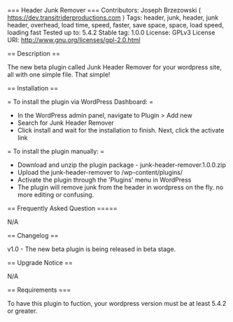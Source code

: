 === Header Junk Remover ===
Contributors: Joseph Brzezowski ( https://dev.transitriderproductions.com )
Tags: header, junk, header, junk header, overhead, load time, speed, faster, save space, space, load speed, loading fast
Tested up to: 5.4.2
Stable tag: 1.0.0
License: GPLv3
License URI: http://www.gnu.org/licenses/gpl-2.0.html

== Description ==


The new beta plugin called Junk Header Remover for your wordpress site, all with one simple file. That simple!


== Installation ==


= To install the plugin via WordPress Dashboard: =
* In the WordPress admin panel, navigate to Plugin > Add new
* Search for Junk Header Remover
* Click install and wait for the installation to finish. Next, click the activate link

= To install the plugin manually: =
* Download and unzip the plugin package - junk-header-remover.1.0.0.zip
* Upload the junk-header-remover to /wp-content/plugins/
* Activate the plugin through the 'Plugins' menu in WordPress
* The plugin will remove junk from the header in wordpress on the fly. no more editing or confusing.


== Frequently Asked Question =====

N/A


== Changelog ==

v1.0  - The new beta plugin is being released in beta stage.


== Upgrade Notice ==

N/A

== Requirements ===


To have this plugin to fuction, your wordpress version must be at least 5.4.2 or greater.
